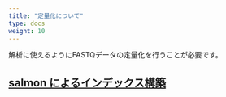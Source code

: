 ```yaml
---
title: "定量化について"
type: docs
weight: 10
---
```

解析に使えるようにFASTQデータの定量化を行うことが必要です。

## [salmon によるインデックス構築](indexing)